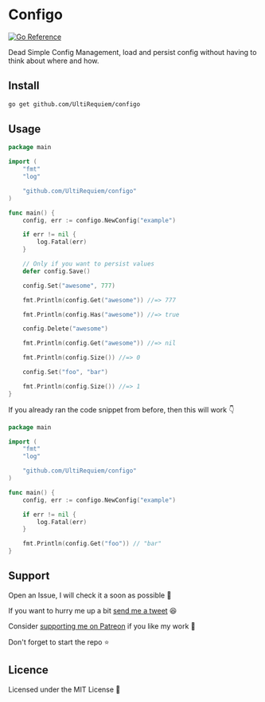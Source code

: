 # Configo

[![Go Reference](https://pkg.go.dev/badge/github.com/UltiRequiem/configo.svg)](https://pkg.go.dev/github.com/UltiRequiem/configo)

Dead Simple Config Management, load and persist config without having to think
about where and how.

## Install

```sh
go get github.com/UltiRequiem/configo
```

## Usage

```go
package main

import (
	"fmt"
	"log"

	"github.com/UltiRequiem/configo"
)

func main() {
	config, err := configo.NewConfig("example")

	if err != nil {
		log.Fatal(err)
	}

	// Only if you want to persist values
	defer config.Save()

	config.Set("awesome", 777)

	fmt.Println(config.Get("awesome")) //=> 777

	fmt.Println(config.Has("awesome")) //=> true

	config.Delete("awesome")

	fmt.Println(config.Get("awesome")) //=> nil

	fmt.Println(config.Size()) //=> 0

	config.Set("foo", "bar")

	fmt.Println(config.Size()) //=> 1
}
```

If you already ran the code snippet from before, then this will work 👇

```go
package main

import (
	"fmt"
	"log"

	"github.com/UltiRequiem/configo"
)

func main() {
	config, err := configo.NewConfig("example")

	if err != nil {
		log.Fatal(err)
	}

	fmt.Println(config.Get("foo")) // "bar"
}
```

## Support

Open an Issue, I will check it a soon as possible 👀

If you want to hurry me up a bit
[send me a tweet](https://twitter.com/UltiRequiem) 😆

Consider [supporting me on Patreon](https://patreon.com/UltiRequiem) if you
like my work 🙏

Don't forget to start the repo ⭐

## Licence

Licensed under the MIT License 📄
